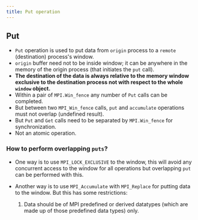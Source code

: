 ```yaml
---
title: Put operation
---
```

## Put
- `Put` operation is used to put data from `origin` process to a `remote` (destination) process's window.
- `origin` buffer need not to be inside window; it can be anywhere in the memory of the origin process (that initiates the `put` call).
- **The destination of the data is always relative to the memory window exclusive to the destination process not with respect to the whole `window` object.**
- Within a pair of `MPI.Win_fence` any number of `Put` calls can be completed.
- But between two `MPI_Win_fence` calls, `put` and `accumulate` operations must not overlap (undefined result).
- But `Put` and `Get` calls need to be separated by `MPI.Win_fence` for synchronization.
- Not an atomic operation.

### How to perform overlapping `puts`?
- One way is to use `MPI_LOCK_EXCLUSIVE` to the window, this will avoid any concurrent access to the window for all operations but overlapping `put` can be performed with this.

- Another way is to use `MPI_Accumulate` with `MPI_Replace` for putting data to the window. But this has some restrictions:
	1. Data should be of MPI predefined or derived datatypes (which are made up of those predefined data types) only.